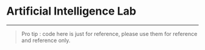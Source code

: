 # Artificial Intelligence Lab

---

> Pro tip : code here is just for reference, please use them for reference and reference only.
